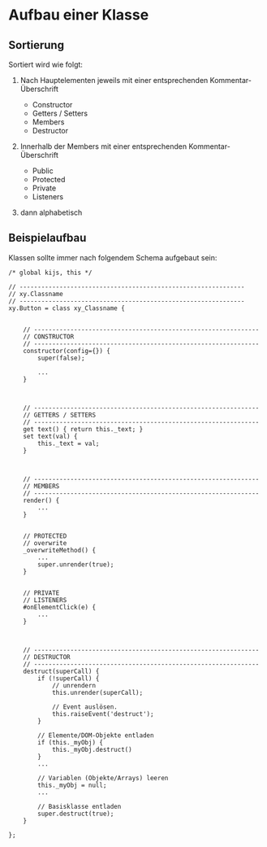 Aufbau einer Klasse
=====================

Sortierung
----------
Sortiert wird wie folgt:
1. Nach Hauptelementen jeweils mit einer entsprechenden Kommentar-Überschrift
   - Constructor
   - Getters / Setters
   - Members
   - Destructor

2. Innerhalb der Members mit einer entsprechenden Kommentar-Überschrift
   - Public
   - Protected
   - Private
   - Listeners

3. dann alphabetisch


Beispielaufbau
--------------
Klassen sollte immer nach folgendem Schema aufgebaut sein:

    /* global kijs, this */

    // --------------------------------------------------------------
    // xy.Classname
    // --------------------------------------------------------------
    xy.Button = class xy_Classname {


        // --------------------------------------------------------------
        // CONSTRUCTOR
        // --------------------------------------------------------------
        constructor(config={}) {
            super(false);

            ...
        }



        // --------------------------------------------------------------
        // GETTERS / SETTERS
        // --------------------------------------------------------------
        get text() { return this._text; }
        set text(val) {
            this._text = val;
        }



        // --------------------------------------------------------------
        // MEMBERS
        // --------------------------------------------------------------
        render() {
            ...
        }


        // PROTECTED
        // overwrite
        _overwriteMethod() {
            ...
            super.unrender(true);
        }


        // PRIVATE
        // LISTENERS
        #onElementClick(e) {
            ...
        }



        // --------------------------------------------------------------
        // DESTRUCTOR
        // --------------------------------------------------------------
        destruct(superCall) {
            if (!superCall) {
                // unrendern
                this.unrender(superCall);

                // Event auslösen.
                this.raiseEvent('destruct');
            }

            // Elemente/DOM-Objekte entladen
            if (this._myObj) {
                this._myObj.destruct()
            }
            ...

            // Variablen (Objekte/Arrays) leeren
            this._myObj = null;
            ...

            // Basisklasse entladen
            super.destruct(true);
        }

    };
